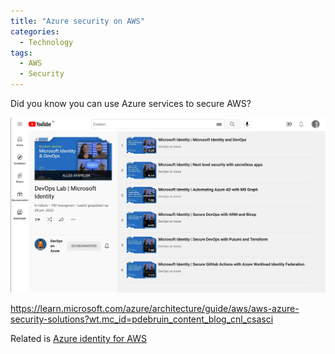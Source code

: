 ```yaml
---
title: "Azure security on AWS"
categories:
  - Technology
tags:
  - AWS
  - Security
---
```


Did you know you can use Azure services to secure AWS? 

![Identity videos](../assets/images/20220819-identityvideos.png)


https://learn.microsoft.com/azure/architecture/guide/aws/aws-azure-security-solutions?wt.mc_id=pdebruin_content_blog_cnl_csasci

Related is [Azure identity for AWS](https://learn.microsoft.com/azure/architecture/reference-architectures/aws/aws-azure-ad-security?wt.mc_id=pdebruin_content_blog_cnl_csasci)
